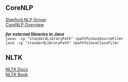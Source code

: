## CoreNLP
[Stanford NLP Group](https://www-nlp.stanford.edu/) \
[CoreNLP Overview](https://stanfordnlp.github.io/CoreNLP/)

_**for external libraries in Java**_ \
`javac -cp "standardLibraryPath" <pathToJavaSourceFile>` \
`java -cp "standardLibraryPath" <pathToJavaClassFile>`

## NLTK
[NLTK Docs](https://www.nltk.org/) \
[NLTK Book](https://www.nltk.org/book/)